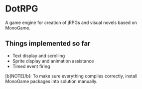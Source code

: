 # DotRPG
A game engine for creation of jRPGs and visual novels based on MonoGame.

## Things implemented so far
+ Text display and scrolling
+ Sprite display and animation assistance
+ Timed event firing

[b]NOTE[/b]: To make sure everything compiles correctly, install MonoGame packages into solution manually.
